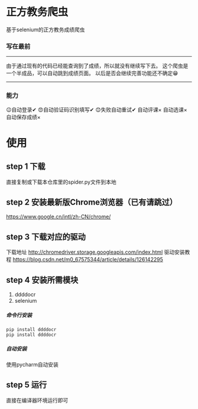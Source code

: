 # 正方教务爬虫
基于selenium的正方教务成绩爬虫

### 写在最前
***
由于通过现有的代码已经能查询到了成绩，所以就没有继续写下去。
这个爬虫是一个半成品，可以自动跳到成绩页面。
以后是否会继续完善功能还不确定😁
***

### 能力
😉自动登录✔
😍自动验证码识别填写✔
😊失败自动重试✔
自动评课×
自动选课×
自动保存成绩×

# 使用
## step 1 下载
直接复制或下载本仓库里的spider.py文件到本地
## step 2 安装最新版Chrome浏览器（已有请跳过）
https://www.google.cn/intl/zh-CN/chrome/
## step 3 下载对应的驱动
下载地址  http://chromedriver.storage.googleapis.com/index.html
驱动安装教程 https://blog.csdn.net/m0_67575344/article/details/126142295

## step 4 安装所需模块
1. ddddocr
2. selenium

##### 命令行安装

```
pip install ddddocr
pip install ddddocr
```

##### 自动安装
使用pycharm自动安装


## step 5 运行
直接在编译器环境运行即可
